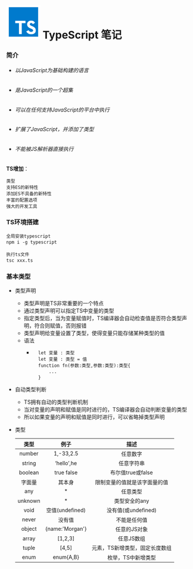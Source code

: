 <img src="./assets/TS.png" alt="alt TS" style="zoom: 33%;" /> **TypeScript 笔记**
=============

### 简介
+ ###### 以JavaScript为基础构建的语言
+ ###### 是JavaScript的一个超集
+ ###### 可以在任何支持JavaScript的平台中执行
+ ###### 扩展了JavaScript，并添加了类型
+ ###### 不能被JS解析器直接执行

**TS增加**：

    类型
    支持ES的新特性
    添加ES不具备的新特性
    丰富的配置选项
    强大的开发工具

### TS环境搭建
    全局安装typescript
    npm i -g typescript
    
    执行ts文件
    tsc xxx.ts

### 基本类型
+ 类型声明
    - 类型声明是TS非常重要的一个特点
    - 通过类型声明可以指定TS中变量的类型
    - 指定类型后，当为变量赋值时，TS编译器会自动检查值是否符合类型声明，符合则赋值，否则报错
    - 类型声明给变量设置了类型，使得变量只能存储某种类型的值
    - 语法
        - ```
            let 变量 : 类型
            let 变量 : 类型 = 值
            function fn(参数:类型,参数:类型):类型{
                ...
            }
          ```
+ 自动类型判断
    - TS拥有自动的类型判断机制
    - 当对变量的声明和赋值是同时进行的，TS编译器会自动判断变量的类型
    - 所以如果变量的声明和赋值是同时进行，可以省略掉类型声明


+ 类型
  
  |    类型   |    例子     |              描述                   |
  | :------:  | :--------: | :--------------------------------: |
  |  number   | 1,-33,2.5        |       任意数字                |
  |  string   | ‘hello’,he       |      任意字符串               |
  |  boolean  | true false       |  布尔值true或false            |
  |   字面量   |   其本身         |  限制变量的值就是该字面量的值    |
  |   any     |  *              |  任意类型                     |
  |  unknown  |  *              |  类型安全的any                 |
  |  void     | 空值(undefined)  | 没有值(或undefined)           |
  |  never    | 没有值           | 不能是任何值                   |
  | object    | {name:'Morgan'} | 任意的JS对象                   |
  | array     | [1,2,3]         | 任意JS数组                     |
  | tuple     | [4,5]           | 元素，TS新增类型，固定长度数组   |
  | enum      | enum{A,B}       | 枚举，TS中新增类型              |
